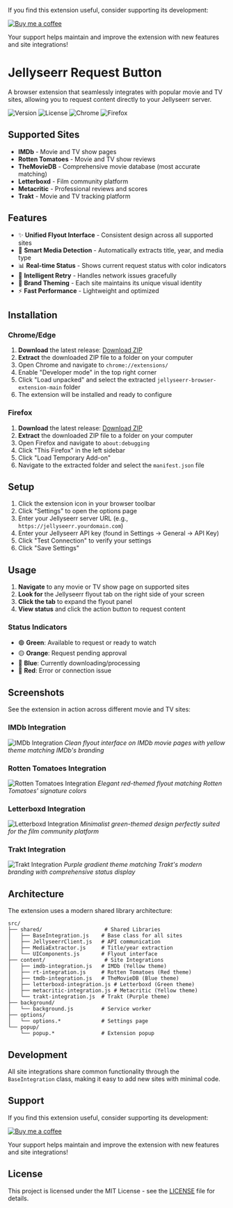 If you find this extension useful, consider supporting its development:

[![Buy me a coffee](https://img.buymeacoffee.com/button-api/?text=Buy%20me%20a%20coffee&emoji=&slug=murphy52&button_colour=FFDD00&font_colour=000000&font_family=Cookie&outline_colour=000000&coffee_colour=ffffff)](https://www.buymeacoffee.com/murphy52)

Your support helps maintain and improve the extension with new features and site integrations!

# Jellyseerr Request Button

A browser extension that seamlessly integrates with popular movie and TV sites, allowing you to request content directly to your Jellyseerr server.

![Version](https://img.shields.io/badge/version-2.0.0-blue)
![License](https://img.shields.io/badge/license-MIT-green)
![Chrome](https://img.shields.io/badge/Chrome-Compatible-brightgreen)
![Firefox](https://img.shields.io/badge/Firefox-Compatible-brightgreen)

## Supported Sites

- **IMDb** - Movie and TV show pages
- **Rotten Tomatoes** - Movie and TV show reviews  
- **TheMovieDB** - Comprehensive movie database (most accurate matching)
- **Letterboxd** - Film community platform
- **Metacritic** - Professional reviews and scores
- **Trakt** - Movie and TV tracking platform

## Features

- ✨ **Unified Flyout Interface** - Consistent design across all supported sites
- 🎯 **Smart Media Detection** - Automatically extracts title, year, and media type
- 📊 **Real-time Status** - Shows current request status with color indicators
- 🔄 **Intelligent Retry** - Handles network issues gracefully
- 🎨 **Brand Theming** - Each site maintains its unique visual identity
- ⚡ **Fast Performance** - Lightweight and optimized

## Installation

### Chrome/Edge
1. **Download** the latest release: [Download ZIP](https://github.com/murphy52/jellyseerr-browser-extension/archive/refs/heads/main.zip)
2. **Extract** the downloaded ZIP file to a folder on your computer
3. Open Chrome and navigate to `chrome://extensions/`
4. Enable "Developer mode" in the top right corner
5. Click "Load unpacked" and select the extracted `jellyseerr-browser-extension-main` folder
6. The extension will be installed and ready to configure

### Firefox
1. **Download** the latest release: [Download ZIP](https://github.com/murphy52/jellyseerr-browser-extension/archive/refs/heads/main.zip)
2. **Extract** the downloaded ZIP file to a folder on your computer
3. Open Firefox and navigate to `about:debugging`
4. Click "This Firefox" in the left sidebar
5. Click "Load Temporary Add-on"
6. Navigate to the extracted folder and select the `manifest.json` file

## Setup

1. Click the extension icon in your browser toolbar
2. Click "Settings" to open the options page
3. Enter your Jellyseerr server URL (e.g., `https://jellyseerr.yourdomain.com`)
4. Enter your Jellyseerr API key (found in Settings → General → API Key)
5. Click "Test Connection" to verify your settings
6. Click "Save Settings"

## Usage

1. **Navigate** to any movie or TV show page on supported sites
2. **Look for** the Jellyseerr flyout tab on the right side of your screen
3. **Click the tab** to expand the flyout panel
4. **View status** and click the action button to request content

### Status Indicators
- 🟢 **Green**: Available to request or ready to watch
- 🟡 **Orange**: Request pending approval
- 🔵 **Blue**: Currently downloading/processing
- 🔴 **Red**: Error or connection issue

## Screenshots

See the extension in action across different movie and TV sites:

### IMDb Integration
![IMDb Integration](screenshots/imdb%20Large.jpeg)
*Clean flyout interface on IMDb movie pages with yellow theme matching IMDb's branding*

### Rotten Tomatoes Integration
![Rotten Tomatoes Integration](screenshots/RottenTomatoes%20Large.jpeg)
*Elegant red-themed flyout matching Rotten Tomatoes' signature colors*

### Letterboxd Integration
![Letterboxd Integration](screenshots/letterboxd%20Large.jpeg)
*Minimalist green-themed design perfectly suited for the film community platform*

### Trakt Integration
![Trakt Integration](screenshots/trakt%20Large.jpeg)
*Purple gradient theme matching Trakt's modern branding with comprehensive status display*

## Architecture

The extension uses a modern shared library architecture:

```
src/
├── shared/                    # Shared Libraries
│   ├── BaseIntegration.js    # Base class for all sites
│   ├── JellyseerrClient.js   # API communication
│   ├── MediaExtractor.js     # Title/year extraction
│   └── UIComponents.js       # Flyout interface
├── content/                   # Site Integrations
│   ├── imdb-integration.js   # IMDb (Yellow theme)
│   ├── rt-integration.js     # Rotten Tomatoes (Red theme)
│   ├── tmdb-integration.js   # TheMovieDB (Blue theme)
│   ├── letterboxd-integration.js # Letterboxd (Green theme)
│   ├── metacritic-integration.js # Metacritic (Yellow theme)
│   └── trakt-integration.js  # Trakt (Purple theme)
├── background/
│   └── background.js         # Service worker
├── options/
│   └── options.*             # Settings page
└── popup/
    └── popup.*               # Extension popup
```

## Development

All site integrations share common functionality through the `BaseIntegration` class, making it easy to add new sites with minimal code.

## Support

If you find this extension useful, consider supporting its development:

[![Buy me a coffee](https://img.buymeacoffee.com/button-api/?text=Buy%20me%20a%20coffee&emoji=&slug=murphy52&button_colour=FFDD00&font_colour=000000&font_family=Cookie&outline_colour=000000&coffee_colour=ffffff)](https://www.buymeacoffee.com/murphy52)

Your support helps maintain and improve the extension with new features and site integrations!

## License

This project is licensed under the MIT License - see the [LICENSE](LICENSE) file for details.
